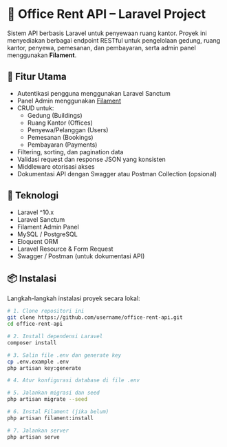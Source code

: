 # 🏢 Office Rent API – Laravel Project

Sistem API berbasis Laravel untuk penyewaan ruang kantor. Proyek ini menyediakan berbagai endpoint RESTful untuk pengelolaan gedung, ruang kantor, penyewa, pemesanan, dan pembayaran, serta admin panel menggunakan **Filament**.

## 🚀 Fitur Utama

- Autentikasi pengguna menggunakan Laravel Sanctum
- Panel Admin menggunakan [Filament](https://filamentphp.com/)
- CRUD untuk:
  - Gedung (Buildings)
  - Ruang Kantor (Offices)
  - Penyewa/Pelanggan (Users)
  - Pemesanan (Bookings)
  - Pembayaran (Payments)
- Filtering, sorting, dan pagination data
- Validasi request dan response JSON yang konsisten
- Middleware otorisasi akses
- Dokumentasi API dengan Swagger atau Postman Collection (opsional)

## 🧱 Teknologi

- Laravel ^10.x
- Laravel Sanctum
- Filament Admin Panel
- MySQL / PostgreSQL
- Eloquent ORM
- Laravel Resource & Form Request
- Swagger / Postman (untuk dokumentasi API)

## 📦 Instalasi

Langkah-langkah instalasi proyek secara lokal:

```bash
# 1. Clone repositori ini
git clone https://github.com/username/office-rent-api.git
cd office-rent-api

# 2. Install dependensi Laravel
composer install

# 3. Salin file .env dan generate key
cp .env.example .env
php artisan key:generate

# 4. Atur konfigurasi database di file .env

# 5. Jalankan migrasi dan seed
php artisan migrate --seed

# 6. Instal Filament (jika belum)
php artisan filament:install

# 7. Jalankan server
php artisan serve
